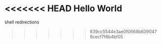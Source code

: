 <<<<<<< HEAD
Hello World
=======
shell redirections
>>>>>>> 839cc5544e3ae0f0668b6090479cecf7f6b4bf05
